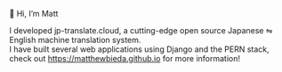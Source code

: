 👋 Hi, I’m Matt

I developed jp-translate.cloud, a cutting-edge open source Japanese ⇋ English machine translation system.   
I have built several web applications using Django and the PERN stack, check out https://matthewbieda.github.io for more information!
